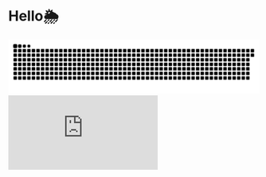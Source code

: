 
<h1>Hello🌦️</h1>
<img src="https://raw.githubusercontent.com/zanepearton/zanepearton/output/github-contribution-grid-snake-dark.svg#gh-dark-mode-only" alt="GitHub Contribution Grid Snake Animation Dark Mode"/>
<iframe src="https://tryhackme.com/api/v2/badges/public-profile?userPublicId=3441072" style='border:none;'></iframe>




<!---
TuanNguyen811/TuanNguyen811 is a ✨ special ✨ repository because its `README.md` (this file) appears on your GitHub profile.
You can click the Preview link to take a look at your changes.
--->
